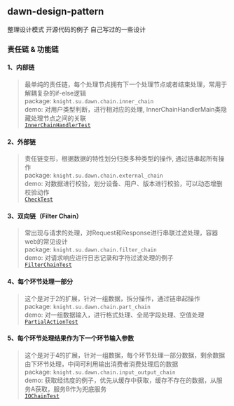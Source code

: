 ## dawn-design-pattern
整理设计模式 开源代码的例子 自己写过的一些设计


### 责任链 & 功能链
#### 1、内部链 
  > 最单纯的责任链，每个处理节点拥有下一个处理节点或者结束处理，常用于解耦复杂的if-else逻辑  
  > package: `knight.su.dawn.chain.inner_chain`  
  > demo: 对用户类型判断，进行相对应的处理, InnerChainHandlerMain类隐藏处理节点之间的关联  
  > [`InnerChainHandlerTest`](./src/main/java/knight/su/dawn/chain/inner_chain/InnerChainHandlerTest)  
#### 2、外部链
  > 责任链变形，根据数据的特性划分归类多种类型的操作, 通过链串起所有操作  
  > package: `knight.su.dawn.chain.external_chain`  
  > demo: 对数据进行校验，划分设备、用户、版本进行校验，可以动态增删校验动作  
  > [`CheckTest`](src/main/java/knight/su/dawn/chain/external_chain/CheckTest)  
#### 3、双向链（Filter Chain）  
  > 常出现与请求的处理，对Request和Response进行串联过滤处理，容器web的常见设计   
  > package: `knight.su.dawn.chain.filter_chain`  
  > demo: 对请求响应进行日志记录和字符过滤处理的例子  
  > [`FilterChainTest`](src/main/java/knight/su/dawn/chain/filter_chain/FilterChainTest)  
#### 4、每个环节处理一部分
  > 这个是对于2的扩展，针对一组数据，拆分操作，通过链串起操作  
  > package: `knight.su.dawn.chain.part_chain`  
  > demo: 对一组数据输入，进行格式处理、全局字段处理、空值处理  
  > [`PartialActionTest`](src/main/java/knight/su/dawn/chain/part_chain/PartialActionTest)  
#### 5、每个环节处理结果作为下一个环节输入参数
  > 这个是对于4的扩展，针对一组数据，每个环节处理一部分数据，剩余数据由下环节处理，中间可利用输出消费者消费处理后的数据  
  > package: `knight.su.dawn.chain.input_output_chain`  
  > demo: 获取经纬度的例子，优先从缓存中获取，缓存不存在的数据，从服务A获取，服务B作为兜底服务  
  > [`IOChainTest`](src/main/java/knight/su/dawn/chain/input_output_chain/IOChainTest)  


